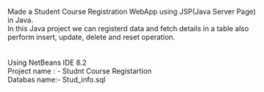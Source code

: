 Made a Student Course Registration WebApp using JSP(Java Server Page) in Java. <br/>
In this Java project we can registerd data and fetch details in a table also perform insert, update, delete and reset operation.  <br/>
 <br/> <br/>
Using NetBeans IDE 8.2 <br/> 
Project name : - Studnt Course Registartion <br/>
Databas name:- Stud_info.sql <br/>
 <br/>
